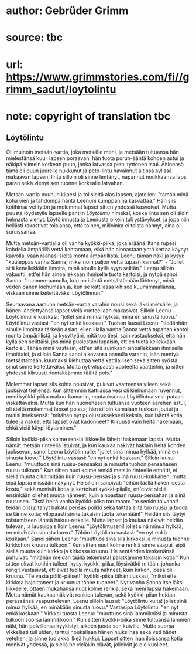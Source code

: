 # author: Gebrüder Grimm
# source: tbc
# url: https://www.grimmstories.com/fi//grimm_sadut/loytolintu
# note: copyright of translation tbc

## Löytölintu 

Oli muinoin metsän-vartia, joka metsälle meni, ja metsään tultuansa hän
mielestänsä kuuli lapsen poraavan, hän tuota porun-ääntä kohden astui ja
näkipä viimein korkean puun, jonka latvassa pieni tyttönen istui.
Äitinensä tämä oli puun juurelle nukkunut ja peto-lintu havainnut
äitinsä sylissä makaavan lapsen; lintu silloin oli sinne lentänyt,
napannut noukkaansa lapsi paran sekä vienyt sen tuonne korkealle
latvahan.

Metsän-vartia puuhun kiipesi ja toi sieltä alas lapsen, ajatellen:
"tämän minä kotia vien ja tahdompa häntä Leenuni kumppanina
kasvattaa." Hän siis kotihinsa vei tytön ja molemmat lapset sitten
yhdessä kasvoivat. Mutta puusta löydetylle lapselle pantiin
_Löytölintu_ nimeksi, koska lintu sen oli äidin helmasta vienyt.
Löytölinnusta ja Leenusta oikein tuli ystävykset, ja jopa niin hellästi
rakastivat toisiansa, että toinen, milloinka ei toista nähnyt, aina oli
suruissansa.

Mutta metsän-vartialla oli vanha kyökki-piika, joka eräänä iltana rupesi
kahdella ämpärillä vettä kantamaan, eikä hän ainoastaan yhtä kertaa
käynyt kaivolla, vaan raahasi sieltä monta ämpärillistä. Leenu tämän
näki ja kysyi: "kuuleppas vanha Sanna, miksi noin paljon vettä tupaan
kannat?" - "Jollet sitä kenellekkään ilmoita, minä sinulle kyllä syyn
selitän." Leenu silloin vakuutti, ett'ei hän ainoallekkaan ihmiselle
tuota kertoisi, ja nytpä sanoi Sanna: "huomen-aamulla, kun on isäntä
metsästämään lähtenyt, minä veden panen kiehumaan ja, kun se kattilassa
kihisee kuumimmallansa, viskaan sinne keitettäväksi Löytölinnun."

Seuraavana aamuna metsän-vartia varahin nousi sekä läksi metsälle, ja
hänen lähdettyänsä lapset vielä vuoteellaan makasivat. Silloin Leenu
Löytölinnulle kuiskasi: "jollet sinä minua hylkää, minä en sinusta
luovu." Löytölintu vastasi: "en nyt enkä koskaan." Tuohon lausui
Leenu: "tiedänhän sinulle ilmoittaa tärkeän asian; eilen illalla vanha
Sanna vettä tupahan kantoi monta ämpärillistä, ja kysyttyäni, mitä tuo
tiesi, sain vastaukseksi, että hän kyllä sen selittäisi, jos minä
puolestani lupaisin, ett'en tuota kellekkään kertoisi. Tähän minä
vastasin, ett'en sitä suinkaan ainoallekkaan ihmiselle ilmoittaisi, ja
silloin Sanna sanoi aikovansa aamulla varahin, isän mentyä metsästämään,
kuumaksi kiehuttaa vettä kattilallisen sekä sitten syöstä sinut sinne
keitettäväksi. Mutta nyt vilppaasti vuoteelta vaatteihin, ja sitten
yhdessä kiiruusti rientäkäämme täältä pois."

Molemmat lapset siis kohta nousivat, pukivat vaatteensa ylleen sekä
juoksivat tiehensä. Kun sittemmin kattilassa vesi oli kiehumaan
ruvennut, meni kyökki-piika makuu-kamariin, noutaaksensa Löytölintua
vesi-pataan viskattavaksi. Mutta kun hän huonehesen tultuansa vuoteen
äärehen astui, oli sieltä molemmat lapset poissa; hän silloin kamalaan
tuskaan joutui ja mutisi itseksensä: "mitähän nyt puolustuksekseni
keksin, kun isäntä kotia tulee ja näkee, että lapset ovat kadonneet?
Kiiruusti vain heitä hakemaan, ehkä vielä käypi löytäminen."

Silloin kyökki-piika kolme renkiä liikkeelle lähetti hakemaan lapsia.
Mutta nämät metsän rinteellä istuivat, ja kun kaukaa näkivät hakiain
heitä kohden juoksevan, sanoi Leenu Löytölinnulle: "jollet sinä minua
hylkää, minä en sinusta luovu." Löytölintu vastasi: "en nyt enkä
koskaan." Silloin lausui Leenu: "muuttuos sinä ruusu-pensaaksi ja
minusta tuohon pensahasen ruusu tulkoon." Kun sitten nuot kolme renkiä
metsiin rinteelle ennätti, ei siellä muuta ollut mitään kuin
ruusu-pensas ja siinä ruusu-kukkanen, mutta eipä lapsia missään näkynyt.
He silloin sanoivat: "eihän täällä hakemisesta kostu," sekä menivät
kotia ja kertoivat kyökki-piialle, ett'eivät siellä ensinkään ollehet
muuta nähneet, kuin ainoastaan ruusu-pensahan ja siinä ruususen. Tästä
heitä vanha kyökki-piika torumaan: "te senkin tolvanat! teidän olisi
pitänyt hakata pensas poikki sekä taittaa siitä tuo ruusu ja tuoda se
tänne kotia; vilppaasti sinne takaisin tuota tekemään!" Heidän siis
täytyi toistamiseen lähteä hakuu-retkelle. Mutta lapset jo kaukaa
näkivät heidän tulevan, ja lausuipa silloin Leenu: "Löytölintuseni!
jollet sinä minua hylkää, en minäkään sinusta luovu." Tähän Löytölintu
vastasi: "en nyt enkä koskaan." Sanoi siihen Leenu: "muuttuos sinä
siis kirkoksi ja minusta tuonne kirkkohon kruunu tulkoon." Kun sitten
nuot kolme renkiä sinne saapui, eipä siellä muuta kuin kirkko ja
kirkossa kruunu. He sentähden keskenänsä puhuivat: "mitähän meidän
täällä tekemistä! palatkamme takaisin kotia." Kun sitten olivat kotihin
tulleet, kysyi kyökki-piika, löysivätkö mitään, johonka rengit
vastasivat, ett'eivät tuolla muuta nähneet, kuin kirkon, jossa oli
kruunu. "Te vasta pöllö-päiset!" kyökki-piika tähän tiuskasi, "miksi
ette kirkkoa hajoittaneet ja kruunua tänne tuoneet." Nyt vanha Sanna
itse läksi liikkeelle, ottaen mukahansa nuot kolme renkiä, sekä meni
lapsia hakemaan. Mutta nämät kaukaa näkivät renkien tulevan, sekä
kyökki-piian heidän perässänsä vaapustelevan. Leenu silloin lausui:
"Löytölintu kulta! jollet sinä minua hylkää, en minäkään sinusta
luovu." Vastasipa Löytölintu: "en nyt enkä koskaan." Virkkoi tuosta
Leenu: "muuttuos sinä lammikoksi ja minusta tulkoon suorsa
lammikkoon." Kun sitten kyökki-piika sinne tultuansa lammen näki, hän
polvillensa kyykistyi, aikoen juoda sen kuiville. Mutta suorsa
vikkelästi tuli uiden, tarttui noukallaan hänen hiuksiinsa sekä veti
hänet vetehen; ja sinne tuo akka ilkeä hukkui. Lapset sitten ihan
iloissansa kotia menivät yhdessä, ja siellä he vieläkin elävät,
jolleivät jo ole kuolleet.
